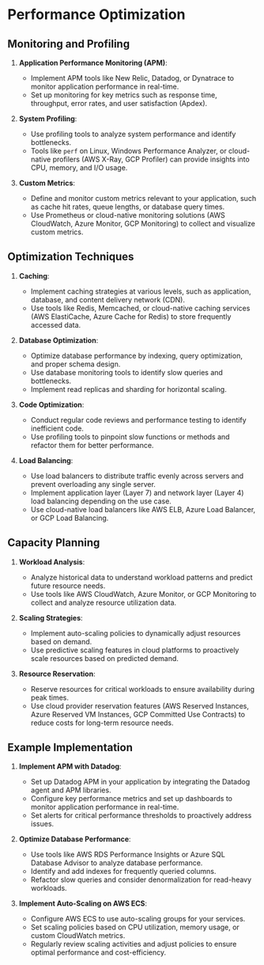 # Performance Optimization

## Monitoring and Profiling

1. **Application Performance Monitoring (APM)**:
   - Implement APM tools like New Relic, Datadog, or Dynatrace to monitor application performance in real-time.
   - Set up monitoring for key metrics such as response time, throughput, error rates, and user satisfaction (Apdex).

2. **System Profiling**:
   - Use profiling tools to analyze system performance and identify bottlenecks.
   - Tools like `perf` on Linux, Windows Performance Analyzer, or cloud-native profilers (AWS X-Ray, GCP Profiler) can provide insights into CPU, memory, and I/O usage.

3. **Custom Metrics**:
   - Define and monitor custom metrics relevant to your application, such as cache hit rates, queue lengths, or database query times.
   - Use Prometheus or cloud-native monitoring solutions (AWS CloudWatch, Azure Monitor, GCP Monitoring) to collect and visualize custom metrics.

## Optimization Techniques

1. **Caching**:
   - Implement caching strategies at various levels, such as application, database, and content delivery network (CDN).
   - Use tools like Redis, Memcached, or cloud-native caching services (AWS ElastiCache, Azure Cache for Redis) to store frequently accessed data.

2. **Database Optimization**:
   - Optimize database performance by indexing, query optimization, and proper schema design.
   - Use database monitoring tools to identify slow queries and bottlenecks.
   - Implement read replicas and sharding for horizontal scaling.

3. **Code Optimization**:
   - Conduct regular code reviews and performance testing to identify inefficient code.
   - Use profiling tools to pinpoint slow functions or methods and refactor them for better performance.

4. **Load Balancing**:
   - Use load balancers to distribute traffic evenly across servers and prevent overloading any single server.
   - Implement application layer (Layer 7) and network layer (Layer 4) load balancing depending on the use case.
   - Use cloud-native load balancers like AWS ELB, Azure Load Balancer, or GCP Load Balancing.

## Capacity Planning

1. **Workload Analysis**:
   - Analyze historical data to understand workload patterns and predict future resource needs.
   - Use tools like AWS CloudWatch, Azure Monitor, or GCP Monitoring to collect and analyze resource utilization data.

2. **Scaling Strategies**:
   - Implement auto-scaling policies to dynamically adjust resources based on demand.
   - Use predictive scaling features in cloud platforms to proactively scale resources based on predicted demand.

3. **Resource Reservation**:
   - Reserve resources for critical workloads to ensure availability during peak times.
   - Use cloud provider reservation features (AWS Reserved Instances, Azure Reserved VM Instances, GCP Committed Use Contracts) to reduce costs for long-term resource needs.

## Example Implementation

1. **Implement APM with Datadog**:
   - Set up Datadog APM in your application by integrating the Datadog agent and APM libraries.
   - Configure key performance metrics and set up dashboards to monitor application performance in real-time.
   - Set alerts for critical performance thresholds to proactively address issues.

2. **Optimize Database Performance**:
   - Use tools like AWS RDS Performance Insights or Azure SQL Database Advisor to analyze database performance.
   - Identify and add indexes for frequently queried columns.
   - Refactor slow queries and consider denormalization for read-heavy workloads.

3. **Implement Auto-Scaling on AWS ECS**:
   - Configure AWS ECS to use auto-scaling groups for your services.
   - Set scaling policies based on CPU utilization, memory usage, or custom CloudWatch metrics.
   - Regularly review scaling activities and adjust policies to ensure optimal performance and cost-efficiency.
